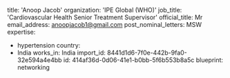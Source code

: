 title: 'Anoop Jacob'
organization: 'IPE Global (WHO)'
job_title: 'Cardiovascular Health Senior Treatment Supervisor'
official_title: Mr
email_address: anoopjacob1@gmail.com
post_nominal_letters: MSW
expertise:
  - hypertension
country:
  - India
works_in: India
import_id: 8441d1d6-7f0e-442b-9fa0-32e594a4e4bb
id: 414af36d-0d06-41e1-b0bb-5f6b553b8a5c
blueprint: networking
